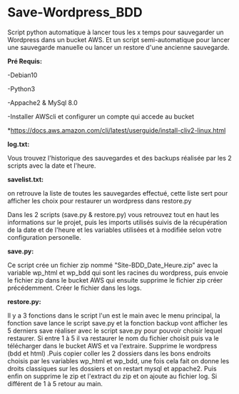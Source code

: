 # Save-Wordpress_BDD

Script python automatique à lancer tous les x temps pour sauvegarder un Wordpress dans un bucket AWS. Et un script semi-automatique pour lancer une sauvegarde manuelle ou lancer un restore d'une ancienne sauvegarde.




**Pré Requis:**

-Debian10

-Python3

-Appache2 & MySql 8.0

-Installer AWScli et configurer un compte qui accede au bucket

*https://docs.aws.amazon.com/cli/latest/userguide/install-cliv2-linux.html





**log.txt:**

Vous trouvez l'historique des sauvegardes et des backups réalisée par les 2 scripts avec la date et l'heure.


**savelist.txt:**

on retrouve la liste de toutes les sauvegardes effectué, cette liste sert pour afficher les choix pour restaurer un wordpress dans restore.py

Dans les 2 scripts (save.py & restore.py) vous retrouvez tout en haut les informations sur le projet, puis les imports utilisés suivis de la récupération de la date et de l'heure et les variables utilisées et à modifiée selon votre configuration personelle.




**save.py:** 

Ce script crée un fichier zip nommé "Site-BDD_Date_Heure.zip" avec la variable wp_html et wp_bdd qui sont les racines du wordpress, puis envoie le fichier zip dans le bucket AWS qui ensuite supprime le fichier zip créer précédemment. Créer le fichier dans les logs.


**restore.py:**

Il y a 3 fonctions dans le script l'un est le main avec le menu principal, la fonction save lance le script save.py et la fonction backup vont afficher les 5 derniers save réaliser avec le script save.py pour pouvoir choisir lequel restaurer. Si entre 1 à 5 il va restaurer le nom du fichier choisit puis va le télécharger dans le bucket AWS et va l'extraire. Supprime le wordpress (bdd et html) .Puis copier coller les 2 dossiers dans les bons endroits choisis par les variables wp_html et wp_bdd, une fois cela fait on donne les droits classiques sur les dossiers et on restart mysql et appache2. Puis enfin on supprime le zip et l'extract du zip et on ajoute au fichier log. Si différent de 1 à 5 retour au main.




